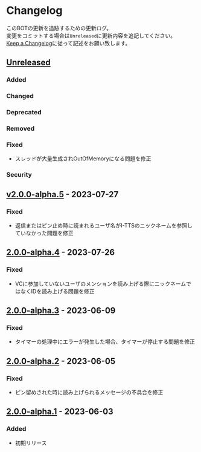 # Changelog

このBOTの更新を追跡するための更新ログ。   
変更をコミットする場合は`Unreleased`に更新内容を追記してください。  
[Keep a Changelog](https://keepachangelog.com/en/1.0.0/)に従って記述をお願い致します。

## [Unreleased]

### Added

### Changed

### Deprecated

### Removed

### Fixed

- スレッドが大量生成されOutOfMemoryになる問題を修正

### Security

## [v2.0.0-alpha.5] - 2023-07-27

### Fixed

- 返信またはピン止め時に読まれるユーザ名がI-TTSのニックネームを参照していなかった問題を修正

## [2.0.0-alpha.4] - 2023-07-26

### Fixed

- VCに参加していないユーザのメンションを読み上げる際にニックネームではなくIDを読み上げる問題を修正

## [2.0.0-alpha.3] - 2023-06-09

### Fixed

- タイマーの処理中にエラーが発生した場合、タイマーが停止する問題を修正

## [2.0.0-alpha.2] - 2023-06-05

### Fixed

- ピン留めされた時に読み上げられるメッセージの不具合を修正

## [2.0.0-alpha.1] - 2023-06-03

### Added

- 初期リリース

[Unreleased]: https://github.com/TeamFelnull/I-TTS/compare/v2.0.0-alpha.3...HEAD

[2.0.0-alpha.2]: https://github.com/TeamFelnull/I-TTS/compare/v2.0.0-alpha.1...v2.0.0-alpha.2

[2.0.0-alpha.1]: https://github.com/TeamFelnull/I-TTS/commits/v2.0.0-alpha.1

[2.0.0-alpha.3]: https://github.com/TeamFelnull/I-TTS/compare/v2.0.0-alpha.2...v2.0.0-alpha.3

[Unreleased]: https://github.com/TeamFelnull/I-TTS/compare/v2.0.0-alpha.4...HEAD

[2.0.0-alpha.1]: https://github.com/TeamFelnull/I-TTS/commits/v2.0.0-alpha.1

[2.0.0-alpha.2]: https://github.com/TeamFelnull/I-TTS/compare/v2.0.0-alpha.1...v2.0.0-alpha.2

[2.0.0-alpha.3]: https://github.com/TeamFelnull/I-TTS/compare/v2.0.0-alpha.2...v2.0.0-alpha.3

[2.0.0-alpha.4]: https://github.com/TeamFelnull/I-TTS/compare/v2.0.0-alpha.3...v2.0.0-alpha.4

[Unreleased]: https://github.com/TeamFelnull/I-TTS/compare/v2.0.0-alpha.5...HEAD

[2.0.0-alpha.1]: https://github.com/TeamFelnull/I-TTS/commits/v2.0.0-alpha.1

[2.0.0-alpha.2]: https://github.com/TeamFelnull/I-TTS/compare/v2.0.0-alpha.1...v2.0.0-alpha.2

[2.0.0-alpha.3]: https://github.com/TeamFelnull/I-TTS/compare/v2.0.0-alpha.2...v2.0.0-alpha.3

[2.0.0-alpha.4]: https://github.com/TeamFelnull/I-TTS/compare/v2.0.0-alpha.3...v2.0.0-alpha.4

[v2.0.0-alpha.5]: https://github.com/TeamFelnull/I-TTS/compare/v2.0.0-alpha.4...v2.0.0-alpha.5
